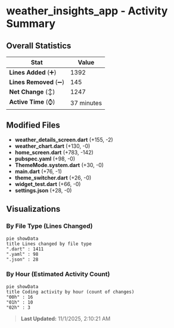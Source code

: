 # weather_insights_app - Activity Summary 

## Overall Statistics

| Stat                   | Value                                                             |
| ---------------------- | ----------------------------------------------------------------- |
| **Lines Added** (➕)   | 1392                                          |
| **Lines Removed** (➖) | 145                                        |
| **Net Change** (↕)    | 1247                |
| **Active Time** (⌚)   | 37 minutes |


## Modified Files
- **weather_details_screen.dart** (+155, -2)
- **weather_chart.dart** (+130, -0)
- **home_screen.dart** (+783, -142)
- **pubspec.yaml** (+98, -0)
- **ThemeMode.system.dart** (+30, -0)
- **main.dart** (+76, -1)
- **theme_switcher.dart** (+26, -0)
- **widget_test.dart** (+66, -0)
- **settings.json** (+28, -0)

## Visualizations

### By File Type (Lines Changed)

```mermaid
pie showData
title Lines changed by file type
".dart" : 1411
".yaml" : 98
".json" : 28
```

### By Hour (Estimated Activity Count)

```mermaid
pie showData
title Coding activity by hour (count of changes)
"00h" : 16
"01h" : 10
"02h" : 3
```


> **Last Updated:** 11/1/2025, 2:10:21 AM